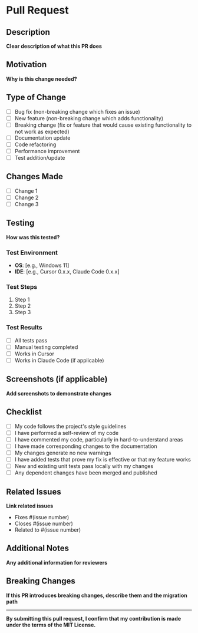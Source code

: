 # Pull Request

## Description

**Clear description of what this PR does**

## Motivation

**Why is this change needed?**

## Type of Change

- [ ] Bug fix (non-breaking change which fixes an issue)
- [ ] New feature (non-breaking change which adds functionality)
- [ ] Breaking change (fix or feature that would cause existing functionality to not work as expected)
- [ ] Documentation update
- [ ] Code refactoring
- [ ] Performance improvement
- [ ] Test addition/update

## Changes Made

- [ ] Change 1
- [ ] Change 2
- [ ] Change 3

## Testing

**How was this tested?**

### Test Environment
- **OS**: [e.g., Windows 11]
- **IDE**: [e.g., Cursor 0.x.x, Claude Code 0.x.x]

### Test Steps
1. Step 1
2. Step 2
3. Step 3

### Test Results
- [ ] All tests pass
- [ ] Manual testing completed
- [ ] Works in Cursor
- [ ] Works in Claude Code (if applicable)

## Screenshots (if applicable)

**Add screenshots to demonstrate changes**

## Checklist

- [ ] My code follows the project's style guidelines
- [ ] I have performed a self-review of my code
- [ ] I have commented my code, particularly in hard-to-understand areas
- [ ] I have made corresponding changes to the documentation
- [ ] My changes generate no new warnings
- [ ] I have added tests that prove my fix is effective or that my feature works
- [ ] New and existing unit tests pass locally with my changes
- [ ] Any dependent changes have been merged and published

## Related Issues

**Link related issues**

- Fixes #(issue number)
- Closes #(issue number)
- Related to #(issue number)

## Additional Notes

**Any additional information for reviewers**

## Breaking Changes

**If this PR introduces breaking changes, describe them and the migration path**

---

**By submitting this pull request, I confirm that my contribution is made under the terms of the MIT License.**

